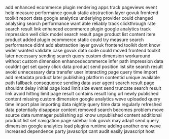 add enhanced ecommerce plugin rendering apps track pageviews event help measure performance govuk static abstraction layer govuk frontend toolkit report data google analytics underlying provider could changed analysing search performance want able reliably track clickthrough rate search result link enhanced ecommerce plugin google analytics track impression well click model search result page product list content item product added plugin ecommerce static could try measure search performance didnt add abstraction layer govuk frontend toolkit dont know wider wanted validate case govuk data code could moved frontend toolkit later necessary sending search query custom dimension workaround without custom dimension enhancedecommerce infer path impression data couldnt get set query click data product send position list site search result avoid unnecessary data transfer user interacting page query time import add metadata product later publishing platform contentid unique available path fallback consequence sending data user agent search result page shouldnt delay initial page load limit size event send truncate search result link avoid hitting limit page result contains result long url newly published content missing custom dimension google analytics weve uploaded query time import plan importing data nightly query time data regularly refreshed data potentially disappear content removed search becomes problem move source data rummager publishing api know unpublished content additional product list set navigation page sidebar link govuk may adapt send query dimension google analytics load plugins runtime adding another one weve increased dependence party javascript cant audit easily javascript host